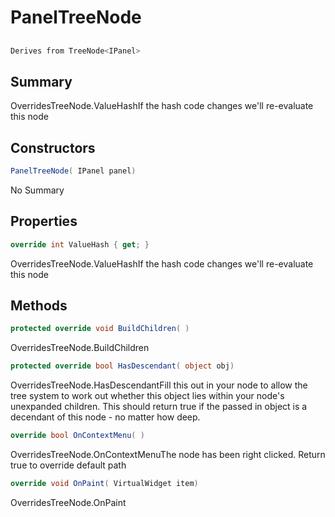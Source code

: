 # PanelTreeNode

## 
```c#
Derives from TreeNode<IPanel>
```

## Summary

OverridesTreeNode.ValueHashIf the hash code changes we'll re-evaluate this node
## Constructors

```c#
PanelTreeNode( IPanel panel) 
```
No Summary
## Properties

```c#
override int ValueHash { get; } 
```
OverridesTreeNode.ValueHashIf the hash code changes we'll re-evaluate this node
## Methods

```c#
protected override void BuildChildren( ) 
```
OverridesTreeNode.BuildChildren
```c#
protected override bool HasDescendant( object obj) 
```
OverridesTreeNode.HasDescendantFill this out in your node to allow the tree system to work out
whether this object lies within your node's unexpanded children.
This should return true if the passed in object is a decendant of
this node - no matter how deep.
```c#
override bool OnContextMenu( ) 
```
OverridesTreeNode.OnContextMenuThe node has been right clicked. Return true to override default path
```c#
override void OnPaint( VirtualWidget item) 
```
OverridesTreeNode.OnPaint
